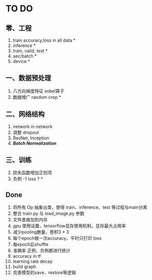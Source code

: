 # TO DO

## 零、工程
1. train accuracy,loss in all data *
5. inference *
6. train, valid, test *
7. sec/batch *
8. device *

## 一、数据预处理
1. 八方向梯度特征 sobel算子
3. 数据增广 random crop *

## 二、网络结构
1. network in network
3. 调整 dropout
4. ResNet, Inception
6. ***Batch Normalization***

## 三、训练
2. 损失函数增加正则项
5. 负例 -1 loss ? *


## Done
1. 将所有 Op 抽象出类，使得 train、inference、test 等过程与main分离
2. 整合 train.py 与 load_image.py 参数
3. 文件直接加到内存
4. gpu 使用设置，tensorflow显存使用机制，显存最大占用率
5. 减少pooling数量，卷积3 * 3
6. 每个epoch做一次accuracy，平时只打印 loss
7. 每epoch后shuffle
6. 准确率 正例、负例都进行统计
7. accuracy in tf
6. learning rate decay
8. build graph
1. 完善模型的save、restore等逻辑